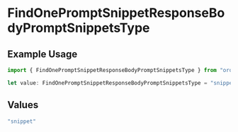 # FindOnePromptSnippetResponseBodyPromptSnippetsType

## Example Usage

```typescript
import { FindOnePromptSnippetResponseBodyPromptSnippetsType } from "orq-poc-typescript-multi-env-version/models/operations";

let value: FindOnePromptSnippetResponseBodyPromptSnippetsType = "snippet";
```

## Values

```typescript
"snippet"
```